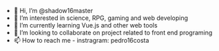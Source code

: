 - 👋 Hi, I’m @shadow16master
- 👀 I’m interested in science, RPG, gaming and web developing
- 🌱 I’m currently learning Vue.js and other web tools
- 💞️ I’m looking to collaborate on project related to front end programing
- 📫 How to reach me - instragram: pedro16costa

<!---
shadow16master/shadow16master is a ✨ special ✨ repository because its `README.md` (this file) appears on your GitHub profile.
You can click the Preview link to take a look at your changes.
--->

